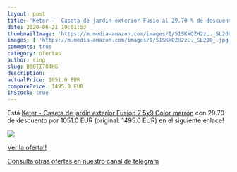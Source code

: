 ```yaml
---
layout: post
title: 'Keter -  Caseta de jardín exterior Fusio al 29.70 % de descuento'
date: 2020-06-21 19:01:53
thumbnailImage: 'https://m.media-amazon.com/images/I/51SKkQZH2zL._SL200_.jpg'
images: [ 'https://m.media-amazon.com/images/I/51SKkQZH2zL._SL200_.jpg' ]
comments: true
category: ofertas
author: ring
slug: B00TI7O4HG
description:
actualPrice: 1051.0 EUR
comparePrice: 1495.0 EUR
inStock: true
---
```


Está [Keter -  Caseta de jardín exterior Fusion 7  5x9  Color marrón](https://www.amazon.com/dp/B00TI7O4HG/?tag=redken08-20) con 29.70 de descuento por 1051.0 EUR (original: 1495.0 EUR) en el siguiente enlace!

[![](https://m.media-amazon.com/images/I/51SKkQZH2zL._SL200_.jpg)](https://www.amazon.com/dp/B00TI7O4HG/?tag=redken08-20)

[Ver la oferta!!](https://www.amazon.com/dp/B00TI7O4HG/?tag=redken08-20)

[Consulta otras ofertas en nuestro canal de telegram](https://t.me/s/ofertas25)
